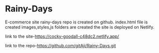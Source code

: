 # Rainy-Days
E-commerce site
rainy-days repo is created on github.
index.html file is created
images,styles,js folders are created
the site is  deployed on  Netlify.

link to the site-https://cocky-goodall-c48dc2.netlify.app/

link to the repo-https://github.com/gitAji/Rainy-Days.git